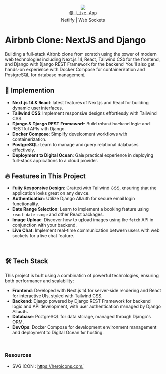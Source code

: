 <p align="center">
  <img src="https://skillicons.dev/icons?i=nextjs,react,tailwind,django,docker,postgresql" />
  <br/>
  <a href="https://yourliveappurl.com"><kbd>🟢 Live App</kbd></a>
  <br/>
  <span>Netlify</span> | <span>Web Sockets</span>
</p>

# Airbnb Clone: NextJS and Django

Building a full-stack Airbnb clone from scratch using the power of modern web technologies including Next.js 14, React, Tailwind CSS for the frontend, and Django with Django REST Framework for the backend. You'll also get hands-on experience with Docker Compose for containerization and PostgreSQL for database management.

## 🌟 Implemention

- **Next.js 14 & React**: latest features of Next.js and React for building dynamic user interfaces.
- **Tailwind CSS**: Implement responsive designs effortlessly with Tailwind CSS.
- **Django & Django REST Framework**: Build robust backend logic and RESTful APIs with Django.
- **Docker Compose**: Simplify development workflows with containerization.
- **PostgreSQL**: Learn to manage and query relational databases effectively.
- **Deployment to Digital Ocean**: Gain practical experience in deploying full-stack applications to a cloud provider.

## 🔥 Features in This Project

- **Fully Responsive Design**: Crafted with Tailwind CSS, ensuring that the application looks great on any device.
- **Authentication**: Utilize Django Allauth for secure email login functionality.
- **Date Range Selection**: Learn to implement a booking feature using `react-date-range` and other React packages.
- **Image Upload**: Discover how to upload images using the `fetch` API in conjunction with your backend.
- **Live Chat**: Implement real-time communication between users with web sockets for a live chat feature.

<br/>

## 🛠 Tech Stack

This project is built using a combination of powerful technologies, ensuring both performance and scalability:

- **Frontend**: Developed with Next.js 14 for server-side rendering and React for interactive UIs, styled with Tailwind CSS.
- **Backend**: Django powered by Django REST Framework for backend logic and API development, with user authentication managed by Django Allauth.
- **Database**: PostgreSQL for data storage, managed through Django's ORM.
- **DevOps**: Docker Compose for development environment management and deployment to Digital Ocean for hosting.

<br/>


### Resources
- SVG ICON : https://heroicons.com/
